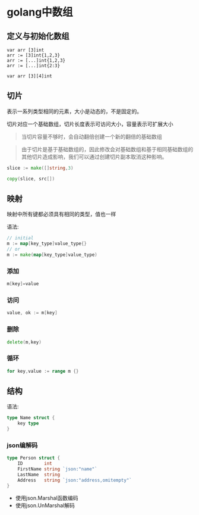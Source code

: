 # golang中数组

## 定义与初始化数组

```
var arr [3]int
arr := [3]int{1,2,3}
arr := [...]int{1,2,3}
arr := [...]int{2:3}

var arr [3][4]int
```

## 切片

表示一系列类型相同的元素，大小是动态的，不是固定的。

切片对应一个基础数组，切片长度表示可访问大小，容量表示可扩展大小

> 当切片容量不够时，会自动翻倍创建一个新的翻倍的基础数组

> 由于切片是基于基础数组的，因此修改会对基础数组和基于相同基础数组的其他切片造成影响，我们可以通过创建切片副本取消这种影响。

```go
slice := make([]string,3)

copy(slice, src[])
```


## 映射

映射中所有键都必须具有相同的类型，值也一样

语法:
```go
// initial
m := map[key_type]value_type{}
// or
m := make(map[key_type]value_type)
```

### 添加

```go
m[key]=value
```

### 访问

```go
value, ok := m[key]
```

### 删除

```go
delete(m,key)
```

### 循环

```go
for key,value := range m {}
```

## 结构

语法:
```go
type Name struct {
    key type
}
```

### json编解码

```go
type Person struct {
    ID        int    
    FirstName string `json:"name"`
    LastName  string
    Address   string `json:"address,omitempty"`
}
```

- 使用json.Marshal函数编码
- 使用json.UnMarshal解码

